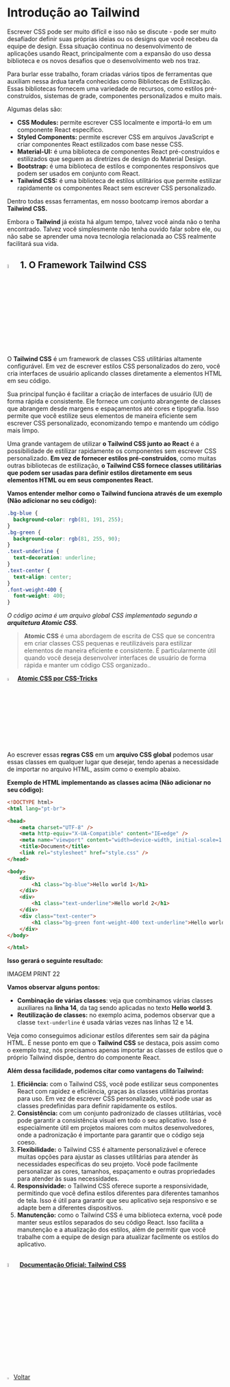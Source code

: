 <h1>Introdução ao Tailwind</h1>

Escrever CSS pode ser muito difícil e isso não se discute - pode ser muito desafiador definir suas próprias ideias ou os designs que você recebeu da equipe de design. Essa situação continua no desenvolvimento de aplicações usando React, principalmente com a expansão do uso dessa biblioteca e os novos desafios que o desenvolvimento web nos traz.

Para burlar esse trabalho, foram criadas vários tipos de ferramentas que auxiliam nessa árdua tarefa conhecidas como Bibliotecas de Estilização. Essas bibliotecas fornecem uma variedade de recursos, como estilos pré-construídos, sistemas de grade, componentes personalizados e muito mais. 

Algumas delas são:

- **CSS Modules:** permite escrever CSS localmente e importá-lo em um componente React específico.
- **Styled Components:** permite escrever CSS em arquivos JavaScript e criar componentes React estilizados com base nesse CSS.
- **Material-UI:** é uma biblioteca de componentes React pré-construídos e estilizados que seguem as diretrizes de design do Material Design.
- **Bootstrap:** é uma biblioteca de estilos e componentes responsivos que podem ser usados em conjunto com React.
- **Tailwind CSS:** é uma biblioteca de estilos utilitários que permite estilizar rapidamente os componentes React sem escrever CSS personalizado.

Dentro todas essas ferramentas, em nosso bootcamp iremos abordar a **Tailwind CSS.**

Embora o **Tailwind** já exista há algum tempo, talvez você ainda não o tenha encontrado. Talvez você simplesmente não tenha ouvido falar sobre ele, ou não sabe se aprender uma nova tecnologia relacionada ao CSS realmente facilitará sua vida.

<h2><img src="https://i.imgur.com/FkcNWAL.png" title="source: imgur.com" width="5%"/> 1. O Framework Tailwind CSS</h2>

O **Tailwind CSS** é um framework de classes CSS utilitárias altamente configurável. Em vez de escrever estilos CSS personalizados do zero, você cria interfaces de usuário aplicando classes diretamente a elementos HTML em seu código.

Sua principal função é facilitar a criação de interfaces de usuário (UI) de forma rápida e consistente. Ele fornece um conjunto abrangente de classes que abrangem desde margens e espaçamentos até cores e tipografia. Isso permite que você estilize seus elementos de maneira eficiente sem escrever CSS personalizado, economizando tempo e mantendo um código mais limpo.

Uma grande vantagem de utilizar **o Tailwind CSS junto ao React** é a possibilidade de estilizar rapidamente os componentes sem escrever CSS personalizado. **Em vez de fornecer estilos pré-construídos**, como muitas outras bibliotecas de estilização, **o Tailwind CSS fornece classes utilitárias que podem ser usadas para definir estilos diretamente em seus elementos HTML ou em seus componentes React.**

**Vamos entender melhor como o Tailwind funciona através de um exemplo (Não adicionar no seu código):**

```css
.bg-blue {
  background-color: rgb(81, 191, 255);
}
.bg-green {
  background-color: rgb(81, 255, 90);
}
.text-underline {
  text-decoration: underline;
}
.text-center {
  text-align: center;
}
.font-weight-400 {
  font-weight: 400;
}
```

*O código acima é um arquivo global CSS implementado segundo a **arquitetura Atomic CSS**.*

> **Atomic CSS** é uma abordagem de escrita de CSS que se concentra em criar classes CSS pequenas e reutilizáveis para estilizar elementos de maneira eficiente e consistente. É particularmente útil quando você deseja desenvolver interfaces de usuário de forma rápida e manter um código CSS organizado.. 

<div align="left"><img src="https://i.imgur.com/hOgWvSc.png" title="source: imgur.com" width="4%"/> <a href="https://css-tricks.com/lets-define-exactly-atomic-css/" target="_blank"><b>Atomic CSS por CSS-Tricks</b></a></div>

Ao escrever essas **regras CSS** em um **arquivo CSS global** podemos usar essas classes em qualquer lugar que desejar, tendo apenas a necessidade de importar no arquivo HTML, assim como o exemplo abaixo.

**Exemplo de HTML implementando as classes acima (Não adicionar no seu código):**

```html
<!DOCTYPE html>
<html lang="pt-br">

<head>
    <meta charset="UTF-8" />
    <meta http-equiv="X-UA-Compatible" content="IE=edge" />
    <meta name="viewport" content="width=device-width, initial-scale=1.0" />
    <title>Document</title>
    <link rel="stylesheet" href="style.css" />
</head>

<body>
    <div>
        <h1 class="bg-blue">Hello world 1</h1>
    </div>
    <div>
        <h1 class="text-underline">Hello world 2</h1>
    </div>
    <div class="text-center">
        <h1 class="bg-green font-weight-400 text-underline">Hello world 3</h1>
    </div>
</body>

</html>
```

**Isso gerará o seguinte resultado:**

IMAGEM PRINT 22

**Vamos observar alguns pontos:**

- **Combinação de várias classes**: veja que combinamos várias classes auxiliares na **linha 14**, da tag sendo aplicadas no texto **Hello world 3**.
- **Reutilização de classes:** no exemplo acima, podemos observar que a classe `text-underline` é usada várias vezes nas linhas 12 e 14.

Veja como conseguimos adicionar estilos diferentes sem sair da página HTML. É nesse ponto em que o **Tailwind CSS** se destaca, pois assim como o exemplo traz, nós precisamos apenas importar as classes de estilos que o próprio Tailwind dispõe, dentro do componente React.

**Além dessa facilidade, podemos citar como vantagens do Tailwind:**

1. **Eficiência:** com o Tailwind CSS, você pode estilizar seus componentes React com rapidez e eficiência, graças às classes utilitárias prontas para uso. Em vez de escrever CSS personalizado, você pode usar as classes predefinidas para definir rapidamente os estilos.
2. **Consistência:** com um conjunto padronizado de classes utilitárias, você pode garantir a consistência visual em todo o seu aplicativo. Isso é especialmente útil em projetos maiores com muitos desenvolvedores, onde a padronização é importante para garantir que o código seja coeso.
3. **Flexibilidade:** o Tailwind CSS é altamente personalizável e oferece muitas opções para ajustar as classes utilitárias para atender às necessidades específicas do seu projeto. Você pode facilmente personalizar as cores, tamanhos, espaçamento e outras propriedades para atender às suas necessidades.
4. **Responsividade:** o Tailwind CSS oferece suporte a responsividade, permitindo que você defina estilos diferentes para diferentes tamanhos de tela. Isso é útil para garantir que seu aplicativo seja responsivo e se adapte bem a diferentes dispositivos.
5. **Manutenção:** como o Tailwind CSS é uma biblioteca externa, você pode manter seus estilos separados do seu código React. Isso facilita a manutenção e a atualização dos estilos, além de permitir que você trabalhe com a equipe de design para atualizar facilmente os estilos do aplicativo.

<br />

<div align="left"><img src="https://i.imgur.com/FkcNWAL.png" title="source: imgur.com" width="5%"/> <a href="https://tailwindcss.com/" target="_blank"><b>Documentação Oficial: Tailwind CSS</b></a></div>

<br /><br />

<div align="left"><a href="README.md"><img src="https://i.imgur.com/XMgF3gl.png" title="source: imgur.com" width="3%"/>Voltar</a></div>

